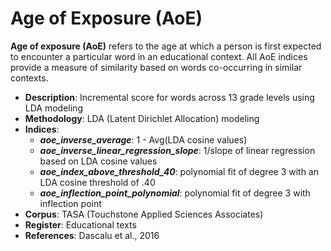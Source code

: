 # Age of Exposure (AoE)
**Age of exposure (AoE)** refers to the age at which a person is first expected to encounter a particular word in an educational context. All AoE indices provide a measure of similarity based on words co-occurring in similar contexts.
- **Description**: Incremental score for words across 13 grade levels using LDA modeling
- **Methodology**: LDA (Latent Dirichlet Allocation) modeling
- **Indices**:
    - ***aoe_inverse_average***: 1 - Avg(LDA cosine values)
    - ***aoe_inverse_linear_regression_slope***: 1/slope of linear regression based on LDA cosine values
    - ***aoe_index_above_threshold_40***: polynomial fit of degree 3 with an LDA cosine threshold of .40
    - ***aoe_inflection_point_polynomial***: polynomial fit of degree 3 with inflection point
- **Corpus**: TASA (Touchstone Applied Sciences Associates)
- **Register**: Educational texts
- **References**: Dascalu et al., 2016